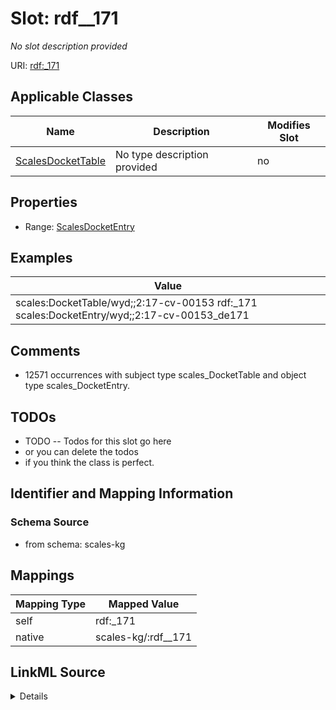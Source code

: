 

# Slot: rdf__171


_No slot description provided_





URI: [rdf:_171](http://www.w3.org/1999/02/22-rdf-syntax-ns#_171)



<!-- no inheritance hierarchy -->





## Applicable Classes

| Name | Description | Modifies Slot |
| --- | --- | --- |
| [ScalesDocketTable](../classes/ScalesDocketTable.md) | No type description provided |  no  |







## Properties

* Range: [ScalesDocketEntry](../classes/ScalesDocketEntry.md)






## Examples

| Value |
| --- |
| scales:DocketTable/wyd;;2:17-cv-00153 rdf:_171 scales:DocketEntry/wyd;;2:17-cv-00153_de171 |

## Comments

* 12571 occurrences with subject type scales_DocketTable and object type scales_DocketEntry.

## TODOs

* TODO -- Todos for this slot go here
* or you can delete the todos
* if you think the class is perfect.

## Identifier and Mapping Information







### Schema Source


* from schema: scales-kg




## Mappings

| Mapping Type | Mapped Value |
| ---  | ---  |
| self | rdf:_171 |
| native | scales-kg/:rdf__171 |




## LinkML Source

<details>
```yaml
name: rdf__171
description: No slot description provided
todos:
- TODO -- Todos for this slot go here
- or you can delete the todos
- if you think the class is perfect.
comments:
- 12571 occurrences with subject type scales_DocketTable and object type scales_DocketEntry.
examples:
- value: scales:DocketTable/wyd;;2:17-cv-00153 rdf:_171 scales:DocketEntry/wyd;;2:17-cv-00153_de171
from_schema: scales-kg
rank: 1000
slot_uri: rdf:_171
alias: rdf__171
domain_of:
- scales_DocketTable
range: scales_DocketEntry

```
</details>